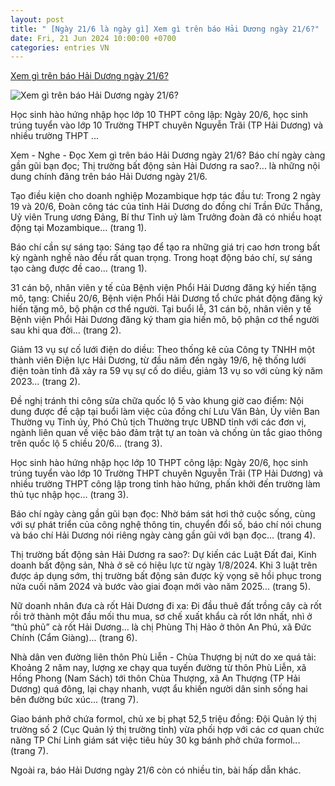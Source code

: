 ```yaml
---
layout: post
title: " [Ngày 21/6 là ngày gì] Xem gì trên báo Hải Dương ngày 21/6?"
date: Fri, 21 Jun 2024 10:00:00 +0700
categories: entries VN
---
```

[Xem gì trên báo Hải Dương ngày 21/6?](https://baohaiduong.vn/xem-gi-tren-bao-hai-duong-ngay-21-6-385141.html)

![Xem gì trên báo Hải Dương ngày 21/6?](https://bhd.1cdn.vn/2024/06/21/bhd_xemgitmai_1(1).jpg)

Học sinh hào hứng nhập học lớp 10 THPT công lập: Ngày 20/6, học sinh trúng tuyển vào lớp 10 Trường THPT chuyên Nguyễn Trãi (TP Hải Dương) và nhiều trường THPT ...

Xem - Nghe - Đọc Xem gì trên báo Hải Dương ngày 21/6? Báo chí ngày càng gần gũi bạn đọc; Thị trường bất động sản Hải Dương ra sao?... là những nội dung chính đăng trên báo Hải Dương ngày 21/6.

Tạo điều kiện cho doanh nghiệp Mozambique hợp tác đầu tư: Trong 2 ngày 19 và 20/6, Đoàn công tác của tỉnh Hải Dương do đồng chí Trần Đức Thắng, Uỷ viên Trung ương Đảng, Bí thư Tỉnh uỷ làm Trưởng đoàn đã có nhiều hoạt động tại Mozambique... (trang 1).

Báo chí cần sự sáng tạo: Sáng tạo để tạo ra những giá trị cao hơn trong bất kỳ ngành nghề nào đều rất quan trọng. Trong hoạt động báo chí, sự sáng tạo càng được đề cao... (trang 1).

31 cán bộ, nhân viên y tế của Bệnh viện Phổi Hải Dương đăng ký hiến tặng mô, tạng: Chiều 20/6, Bệnh viện Phổi Hải Dương tổ chức phát động đăng ký hiến tặng mô, bộ phận cơ thể người. Tại buổi lễ, 31 cán bộ, nhân viên y tế Bệnh viện Phổi Hải Dương đăng ký tham gia hiến mô, bộ phận cơ thể người sau khi qua đời... (trang 2).

Giảm 13 vụ sự cố lưới điện do diều: Theo thống kê của Công ty TNHH một thành viên Điện lực Hải Dương, từ đầu năm đến ngày 19/6, hệ thống lưới điện toàn tỉnh đã xảy ra 59 vụ sự cố do diều, giảm 13 vụ so với cùng kỳ năm 2023... (trang 2).

Đề nghị tránh thi công sửa chữa quốc lộ 5 vào khung giờ cao điểm: Nội dung được đề cập tại buổi làm việc của đồng chí Lưu Văn Bản, Ủy viên Ban Thường vụ Tỉnh ủy, Phó Chủ tịch Thường trực UBND tỉnh với các đơn vị, ngành liên quan về việc bảo đảm trật tự an toàn và chống ùn tắc giao thông trên quốc lộ 5 chiều 20/6... (trang 3).

Học sinh hào hứng nhập học lớp 10 THPT công lập: Ngày 20/6, học sinh trúng tuyển vào lớp 10 Trường THPT chuyên Nguyễn Trãi (TP Hải Dương) và nhiều trường THPT công lập trong tỉnh hào hứng, phấn khởi đến trường làm thủ tục nhập học... (trang 3).

Báo chí ngày càng gần gũi bạn đọc: Nhờ bám sát hơi thở cuộc sống, cùng với sự phát triển của công nghệ thông tin, chuyển đổi số, báo chí nói chung và báo chí Hải Dương nói riêng ngày càng gần gũi với bạn đọc... (trang 4).

Thị trường bất động sản Hải Dương ra sao?: Dự kiến các Luật Đất đai, Kinh doanh bất động sản, Nhà ở sẽ có hiệu lực từ ngày 1/8/2024. Khi 3 luật trên được áp dụng sớm, thị trường bất động sản được kỳ vọng sẽ hồi phục trong nửa cuối năm 2024 và bước vào giai đoạn mới vào năm 2025... (trang 5).

Nữ doanh nhân đưa cà rốt Hải Dương đi xa: Đi đầu thuê đất trồng cây cà rốt rồi trở thành một đầu mối thu mua, sơ chế xuất khẩu cà rốt lớn nhất, nhì ở “thủ phủ” cà rốt Hải Dương… là chị Phùng Thị Hảo ở thôn An Phú, xã Đức Chính (Cẩm Giàng)... (trang 6).

Nhà dân ven đường liên thôn Phù Liễn - Chùa Thượng bị nứt do xe quá tải: Khoảng 2 năm nay, lượng xe chạy qua tuyến đường từ thôn Phù Liễn, xã Hồng Phong (Nam Sách) tới thôn Chùa Thượng, xã An Thượng (TP Hải Dương) quá đông, lại chạy nhanh, vượt ẩu khiến người dân sinh sống hai bên đường bức xúc... (trang 7).

Giao bánh phở chứa formol, chủ xe bị phạt 52,5 triệu đồng: Đội Quản lý thị trường số 2 (Cục Quản lý thị trường tỉnh) vừa phối hợp với các cơ quan chức năng TP Chí Linh giám sát việc tiêu hủy 30 kg bánh phở chứa formol... (trang 7).

Ngoài ra, báo Hải Dương ngày 21/6 còn có nhiều tin, bài hấp dẫn khác.

